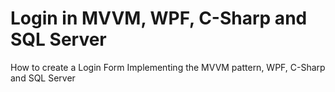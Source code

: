 # Login in MVVM, WPF, C-Sharp and SQL Server

How to create a Login Form Implementing the MVVM pattern, WPF, C-Sharp and SQL Server
